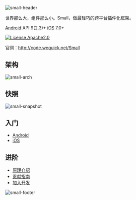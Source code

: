 ![small-header][header]

世界那么大，组件那么小。Small，做最轻巧的跨平台插件化框架。

[Android](Android) API 9(2.3)+  [iOS](iOS) 7.0+

[![License Apache2.0](https://img.shields.io/hexpm/l/plug.svg)][license]

官网：http://code.wequick.net/Small

## 架构

![small-arch][arch]

## 快照

![small-snapshot][snapshot]

## 入门

* [Android](Android)
* [iOS](iOS)

## 进阶

* [原理介绍][wiki]
* [贡献指南][CG]
* [加入开发][CLA]

![small-footer][footer]

[header]: http://code.wequick.net/assets/images/small-header.png
[footer]: http://code.wequick.net/assets/images/small-footer.png
[arch]: http://code.wequick.net/assets/images/small-architecture.png
[snapshot]: http://code.wequick.net/assets/anims/small-upgrade.gif
[license]: https://raw.githubusercontent.com/wequick/Small/master/LICENSE
[wiki]: https://github.com/wequick/Small/wiki
[android-tour]: https://github.com/wequick/Small/tree/master/Android
[iOS-tour]: https://github.com/wequick/Small/tree/master/iOS
[CG]: https://github.com/wequick/Small/blob/master/%E8%B4%A1%E7%8C%AE%E6%8C%87%E5%8D%97.md
[CLA]: https://goo.gl/forms/HUdWjUrtOxQ3kX7A2
